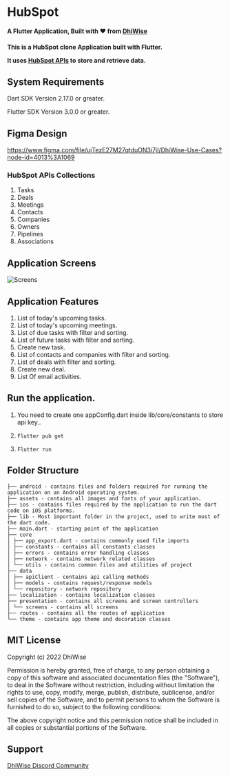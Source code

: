 # HubSpot

<div>
<strong>

A Flutter Application, Built with ❤️ from [DhiWise](https://www.dhiwise.com/)

</strong>

<h4>This is a HubSpot clone Application built with Flutter.

It uses [HubSpot APIs](https://developers.hubspot.com/docs/api/overview) to store and retrieve data.</h4>

</div>

## System Requirements

Dart SDK Version 2.17.0 or greater.

Flutter SDK Version 3.0.0 or greater.

## Figma Design
https://www.figma.com/file/ujTezE27M27qtduON3i7jI/DhiWise-Use-Cases?node-id=4013%3A1069

### HubSpot APIs Collections

1. Tasks
2. Deals
3. Meetings
4. Contacts
5. Companies
6. Owners
7. Pipelines
8. Associations

## Application Screens
![Screens](./screens.png)

## Application Features

1. List of today's upcoming tasks.
2. List of today's upcoming meetings.
3. List of due tasks with filter and sorting.
4. List of future tasks with filter and sorting.
5. Create new task.
6. List of contacts and companies with filter and sorting.
7. List of deals with filter and sorting.
8. Create new deal.
9. List Of email activities.

## Run the application.

1. You need to create one appConfig.dart inside lib/core/constants to store api key..

5. ```Flutter pub get ```

6. ``` Flutter run ```


## Folder Structure

```
├── android - contains files and folders required for running the application on an Android operating system.
├── assets - contains all images and fonts of your application.
├── ios - contains files required by the application to run the dart code on iOS platforms.
├── lib - Most important folder in the project, used to write most of the dart code.
├── main.dart - starting point of the application
├── core
│ ├── app_export.dart - contains commonly used file imports
│ ├── constants - contains all constants classes
│ ├── errors - contains error handling classes
│ ├── network - contains network related classes
│ └── utils - contains common files and utilities of project
├── data
│ ├── apiClient - contains api calling methods
│ ├── models - contains request/response models
│ └── repository - network repository
├── localization - contains localization classes
├── presentation - contains all screens and screen controllers
│ └── screens - contains all screens
├── routes - contains all the routes of application
└── theme - contains app theme and decoration classes

```

## MIT License

Copyright (c) 2022 DhiWise

Permission is hereby granted, free of charge, to any person obtaining a copy
of this software and associated documentation files (the "Software"), to deal
in the Software without restriction, including without limitation the rights
to use, copy, modify, merge, publish, distribute, sublicense, and/or sell
copies of the Software, and to permit persons to whom the Software is
furnished to do so, subject to the following conditions:

The above copyright notice and this permission notice shall be included in all
copies or substantial portions of the Software.

## Support

[DhiWise Discord Community](https://discord.gg/hTuNauNjyJ)
